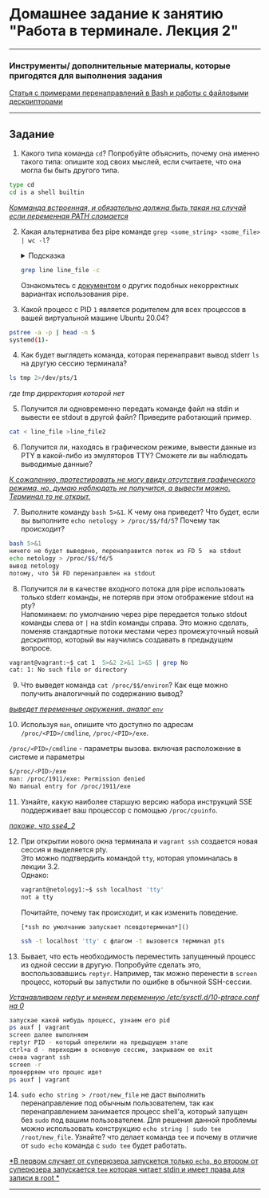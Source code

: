 # Домашнее задание к занятию "Работа в терминале. Лекция 2"


------

### Инструменты/ дополнительные материалы, которые пригодятся для выполнения задания

[Статья с примерами перенаправлений в Bash и работы с файловыми дескрипторами](https://wiki.bash-hackers.org/howto/redirection_tutorial)


------

## Задание

1. Какого типа команда `cd`? Попробуйте объяснить, почему она именно такого типа: опишите ход своих мыслей, если считаете, что она могла бы быть другого типа.

```bash
type cd
cd is a shell builtin
```

[*Комманда встроенная, и обязательно должна быть такая на случай если переменная PATH сломается*]()

2. Какая альтернатива без pipe команде `grep <some_string> <some_file> | wc -l`?   

	<details>
	<summary>Подсказка</summary>

	`man grep` поможет в ответе на этот вопрос. 

	</details>
	
	```bash
	grep line line_file -c
	```
	
	Ознакомьтесь с [документом](http://www.smallo.ruhr.de/award.html) о других подобных некорректных вариантах использования pipe.


3. Какой процесс с PID `1` является родителем для всех процессов в вашей виртуальной машине Ubuntu 20.04?

```bash
pstree -a -p | head -n 5
systemd(1)-
```

4. Как будет выглядеть команда, которая перенаправит вывод stderr `ls` на другую сессию терминала?

```bash
ls tmp 2>/dev/pts/1
```
*где tmp дирректория которой нет*

5. Получится ли одновременно передать команде файл на stdin и вывести ее stdout в другой файл? Приведите работающий пример.

```bash
cat < line_file >line_file2
```

6. Получится ли, находясь в графическом режиме, вывести данные из PTY в какой-либо из эмуляторов TTY? Сможете ли вы наблюдать выводимые данные?

[*К сожалению, протестировать не могу ввиду отсутствия графического режима, но, думаю наблюдать не получится, а вывести можно. Терминал то не открыт.*]()

7. Выполните команду `bash 5>&1`. К чему она приведет? Что будет, если вы выполните `echo netology > /proc/$$/fd/5`? Почему так происходит?

```bash
bash 5>&1
ничего не будет выведено, перенаправится поток из FD 5  на stdout
echo netology > /proc/$$/fd/5
вывод netology
потому, что 5й FD перенаправлен на stdout
```

8. Получится ли в качестве входного потока для pipe использовать только stderr команды, не потеряв при этом отображение stdout на pty?  
	Напоминаем: по умолчанию через pipe передается только stdout команды слева от `|` на stdin команды справа.
Это можно сделать, поменяв стандартные потоки местами через промежуточный новый дескриптор, который вы научились создавать в предыдущем вопросе.

```bash
vagrant@vagrant:~$ cat 1  5>&2 2>&1 1>&5 | grep No
cat: 1: No such file or directory
```

9. Что выведет команда `cat /proc/$$/environ`? Как еще можно получить аналогичный по содержанию вывод?

[*выведет переменные окружения. аналог `env`*]()

10. Используя `man`, опишите что доступно по адресам `/proc/<PID>/cmdline`, `/proc/<PID>/exe`.

`/proc/<PID>/cmdline` - параметры вызова. включая расположение в системе и параметры

```bash
$/proc/<PID>/exe
man: /proc/1911/exe: Permission denied
No manual entry for /proc/1911/exe
```

11. Узнайте, какую наиболее старшую версию набора инструкций SSE поддерживает ваш процессор с помощью `/proc/cpuinfo`.

[*похоже, что sse4_2*]()

12. При открытии нового окна терминала и `vagrant ssh` создается новая сессия и выделяется pty.  
	Это можно подтвердить командой `tty`, которая упоминалась в лекции 3.2.  
	Однако:

    ```bash
	vagrant@netology1:~$ ssh localhost 'tty'
	not a tty
    ```

	Почитайте, почему так происходит, и как изменить поведение.
	
		[*ssh по умолчанию запускает псевдотерминал*]()
	
	```bash
	ssh -t localhost 'tty' с флагом -t вызовется терминал pts
	```
	

	
13. Бывает, что есть необходимость переместить запущенный процесс из одной сессии в другую. Попробуйте сделать это, воспользовавшись `reptyr`. Например, так можно перенести в `screen` процесс, который вы запустили по ошибке в обычной SSH-сессии.

[*Устанавливаем reptyr  и меняем переменную /etc/sysctl.d/10-ptrace.conf на 0*]()
```bash
запускае какой нибудь процесс, узнаем его pid
ps auxf | vagrant
screen далее выполняем 
reptyr PID - который оперелили на предыдущем этапе
ctrl+а d - переходим в основную сессию, закрываем ее exit
снова vagrant ssh
screen -r 
проверряем что процес идет 
ps auxf | vagrant
```


14. `sudo echo string > /root/new_file` не даст выполнить перенаправление под обычным пользователем, так как перенаправлением занимается процесс shell'а, который запущен без `sudo` под вашим пользователем. Для решения данной проблемы можно использовать конструкцию `echo string | sudo tee /root/new_file`. Узнайте? что делает команда `tee` и почему в отличие от `sudo echo` команда с `sudo tee` будет работать.

[*В первом случает от суперюзера запускется только `echo`, во втором от суперюзера запускается `tee` которая читает stdin и имеет права для записи в root *]()


----
